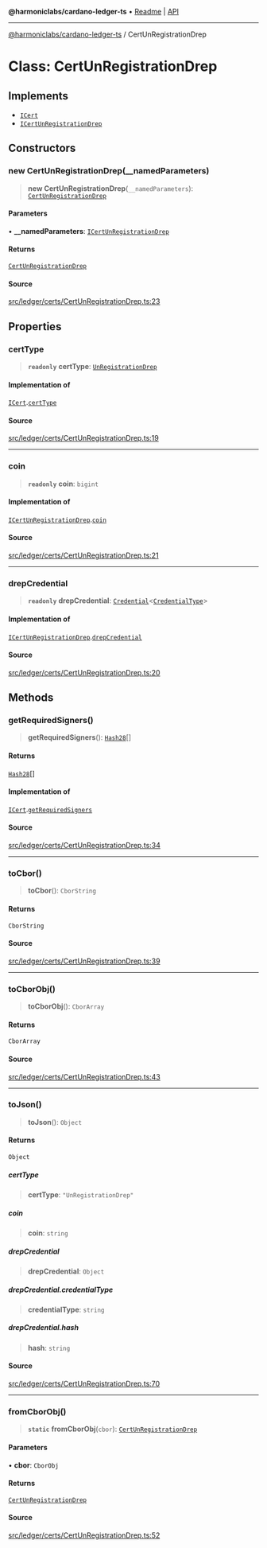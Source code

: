 **@harmoniclabs/cardano-ledger-ts** • [Readme](../README.md) \| [API](../globals.md)

***

[@harmoniclabs/cardano-ledger-ts](../README.md) / CertUnRegistrationDrep

# Class: CertUnRegistrationDrep

## Implements

- [`ICert`](../interfaces/ICert.md)
- [`ICertUnRegistrationDrep`](../interfaces/ICertUnRegistrationDrep.md)

## Constructors

### new CertUnRegistrationDrep(__namedParameters)

> **new CertUnRegistrationDrep**(`__namedParameters`): [`CertUnRegistrationDrep`](CertUnRegistrationDrep.md)

#### Parameters

• **\_\_namedParameters**: [`ICertUnRegistrationDrep`](../interfaces/ICertUnRegistrationDrep.md)

#### Returns

[`CertUnRegistrationDrep`](CertUnRegistrationDrep.md)

#### Source

[src/ledger/certs/CertUnRegistrationDrep.ts:23](https://github.com/HarmonicLabs/cardano-ledger-ts/blob/d1659b0/src/ledger/certs/CertUnRegistrationDrep.ts#L23)

## Properties

### certType

> **`readonly`** **certType**: [`UnRegistrationDrep`](../enumerations/CertificateType.md#unregistrationdrep)

#### Implementation of

[`ICert`](../interfaces/ICert.md).[`certType`](../interfaces/ICert.md#certtype)

#### Source

[src/ledger/certs/CertUnRegistrationDrep.ts:19](https://github.com/HarmonicLabs/cardano-ledger-ts/blob/d1659b0/src/ledger/certs/CertUnRegistrationDrep.ts#L19)

***

### coin

> **`readonly`** **coin**: `bigint`

#### Implementation of

[`ICertUnRegistrationDrep`](../interfaces/ICertUnRegistrationDrep.md).[`coin`](../interfaces/ICertUnRegistrationDrep.md#coin)

#### Source

[src/ledger/certs/CertUnRegistrationDrep.ts:21](https://github.com/HarmonicLabs/cardano-ledger-ts/blob/d1659b0/src/ledger/certs/CertUnRegistrationDrep.ts#L21)

***

### drepCredential

> **`readonly`** **drepCredential**: [`Credential`](Credential.md)\<[`CredentialType`](../enumerations/CredentialType.md)\>

#### Implementation of

[`ICertUnRegistrationDrep`](../interfaces/ICertUnRegistrationDrep.md).[`drepCredential`](../interfaces/ICertUnRegistrationDrep.md#drepcredential)

#### Source

[src/ledger/certs/CertUnRegistrationDrep.ts:20](https://github.com/HarmonicLabs/cardano-ledger-ts/blob/d1659b0/src/ledger/certs/CertUnRegistrationDrep.ts#L20)

## Methods

### getRequiredSigners()

> **getRequiredSigners**(): [`Hash28`](Hash28.md)[]

#### Returns

[`Hash28`](Hash28.md)[]

#### Implementation of

[`ICert`](../interfaces/ICert.md).[`getRequiredSigners`](../interfaces/ICert.md#getrequiredsigners)

#### Source

[src/ledger/certs/CertUnRegistrationDrep.ts:34](https://github.com/HarmonicLabs/cardano-ledger-ts/blob/d1659b0/src/ledger/certs/CertUnRegistrationDrep.ts#L34)

***

### toCbor()

> **toCbor**(): `CborString`

#### Returns

`CborString`

#### Source

[src/ledger/certs/CertUnRegistrationDrep.ts:39](https://github.com/HarmonicLabs/cardano-ledger-ts/blob/d1659b0/src/ledger/certs/CertUnRegistrationDrep.ts#L39)

***

### toCborObj()

> **toCborObj**(): `CborArray`

#### Returns

`CborArray`

#### Source

[src/ledger/certs/CertUnRegistrationDrep.ts:43](https://github.com/HarmonicLabs/cardano-ledger-ts/blob/d1659b0/src/ledger/certs/CertUnRegistrationDrep.ts#L43)

***

### toJson()

> **toJson**(): `Object`

#### Returns

`Object`

##### certType

> **certType**: `"UnRegistrationDrep"`

##### coin

> **coin**: `string`

##### drepCredential

> **drepCredential**: `Object`

##### drepCredential.credentialType

> **credentialType**: `string`

##### drepCredential.hash

> **hash**: `string`

#### Source

[src/ledger/certs/CertUnRegistrationDrep.ts:70](https://github.com/HarmonicLabs/cardano-ledger-ts/blob/d1659b0/src/ledger/certs/CertUnRegistrationDrep.ts#L70)

***

### fromCborObj()

> **`static`** **fromCborObj**(`cbor`): [`CertUnRegistrationDrep`](CertUnRegistrationDrep.md)

#### Parameters

• **cbor**: `CborObj`

#### Returns

[`CertUnRegistrationDrep`](CertUnRegistrationDrep.md)

#### Source

[src/ledger/certs/CertUnRegistrationDrep.ts:52](https://github.com/HarmonicLabs/cardano-ledger-ts/blob/d1659b0/src/ledger/certs/CertUnRegistrationDrep.ts#L52)
